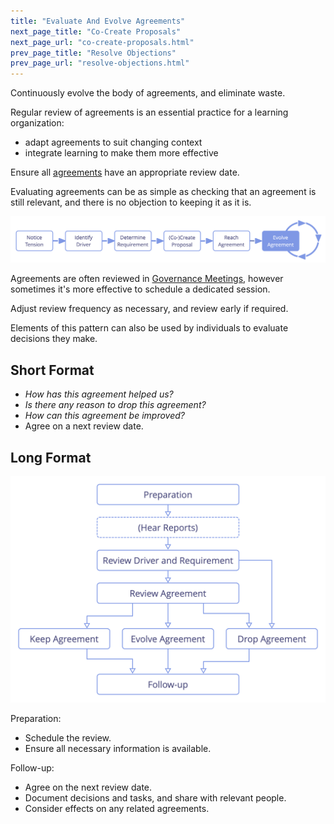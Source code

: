 ```yaml
---
title: "Evaluate And Evolve Agreements"
next_page_title: "Co-Create Proposals"
next_page_url: "co-create-proposals.html"
prev_page_title: "Resolve Objections"
prev_page_url: "resolve-objections.html"
---
```



<div class="card summary"><div class="card-body">Continuously evolve the body of agreements, and eliminate waste.
</div></div>

Regular review of agreements is an essential practice for a learning organization:

-   adapt agreements to suit changing context
-   integrate learning to make them more effective

Ensure all <a href="glossary.html#entry-agreement" class="glossary-tooltip" data-toggle="tooltip" title="Agreement: An agreed-upon guideline, process, protocol or policy designed to guide the flow of value.">agreements</a> have an appropriate review date.

Evaluating agreements can be as simple as checking that an agreement is still relevant, and there is no objection to keeping it as it is.

![](img/evolution/evolve-agreement.png)

Agreements are often reviewed in [Governance Meetings](governance-meeting.html), however sometimes it's more effective to schedule a dedicated session.

Adjust review frequency as necessary, and review early if required.

Elements of this pattern can also be used by individuals to evaluate decisions they make.

## Short Format

-   _How has this agreement helped us?_
-   _Is there any reason to drop this agreement?_
-   _How can this agreement be improved?_
-   Agree on a next review date.

## Long Format

![A long format for evaluating and evolving agreements](img/agreements/evaluate-agreements.png)

Preparation:

-   Schedule the review.
-   Ensure all necessary information is available.

Follow-up:

-   Agree on the next review date.
-   Document decisions and tasks, and share with relevant people.
-   Consider effects on any related agreements.
